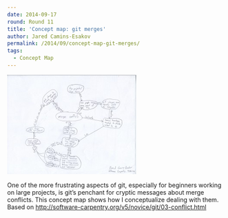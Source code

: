 ```yaml
---
date: 2014-09-17
round: Round 11
title: 'Concept map: git merges'
author: Jared Camins-Esakov
permalink: /2014/09/concept-map-git-merges/
tags:
  - Concept Map
---
```

[<img class="alignnone size-medium wp-image-8738" alt="git merge conflicts concept map" src="/uploads/2014/09/git-merge-conflicts-concept-map-300x231.jpg" width="300" height="231" />][1]

One of the more frustrating aspects of git, especially for beginners working on large projects, is git&#8217;s penchant for cryptic messages about merge conflicts. This concept map shows how I conceptualize dealing with them. Based on <http://software-carpentry.org/v5/novice/git/03-conflict.html>

 [1]: /uploads/2014/09/git-merge-conflicts-concept-map.jpg
